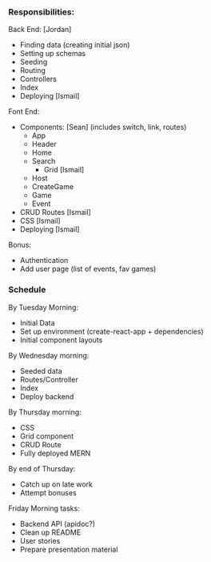 ### Responsibilities:

Back End: [Jordan]

- Finding data (creating initial json)
- Setting up schemas
- Seeding
- Routing
- Controllers
- Index
- Deploying [Ismail]

Font End:

- Components: [Sean] (includes switch, link, routes)
  - App
  - Header
  - Home
  - Search
    - Grid [Ismail]
  - Host
  - CreateGame
  - Game
  - Event
- CRUD Routes [Ismail]
- CSS [Ismail]
- Deploying [Ismail]

Bonus:

- Authentication
- Add user page (list of events, fav games)

### Schedule

By Tuesday Morning:

- Initial Data
- Set up environment (create-react-app + dependencies)
- Initial component layouts

By Wednesday morning:

- Seeded data
- Routes/Controller
- Index
- Deploy backend

By Thursday morning:

- CSS
- Grid component
- CRUD Route
- Fully deployed MERN

By end of Thursday:
- Catch up on late work
- Attempt bonuses

Friday Morning tasks:

- Backend API (apidoc?)
- Clean up README
- User stories
- Prepare presentation material
